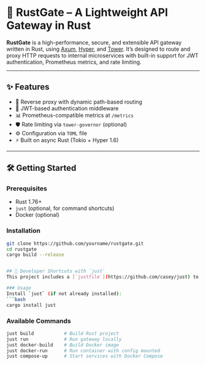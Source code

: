# 🚀 RustGate – A Lightweight API Gateway in Rust

**RustGate** is a high-performance, secure, and extensible API gateway written in Rust, using [Axum](https://docs.rs/axum), [Hyper](https://docs.rs/hyper), and [Tower](https://docs.rs/tower). It’s designed to route and proxy HTTP requests to internal microservices with built-in support for JWT authentication, Prometheus metrics, and rate limiting.

---

## ✨ Features

- 🔁 Reverse proxy with dynamic path-based routing
- 🔐 JWT-based authentication middleware
- 📊 Prometheus-compatible metrics at `/metrics`
- 🛡️ Rate limiting via `tower-governor` (optional)
- ⚙️ Configuration via `TOML` file
- ⚡ Built on async Rust (Tokio + Hyper 1.6)

---

## 🛠️ Getting Started

### Prerequisites

- Rust 1.76+
- `just` (optional, for command shortcuts)
- Docker (optional)

### Installation

```bash
git clone https://github.com/yourname/rustgate.git
cd rustgate
cargo build --release


## 🧪 Developer Shortcuts with `just`
This project includes a [`justfile`](https://github.com/casey/just) to simplify common workflows.

### Usage
Install `just` (if not already installed):
```bash
cargo install just
```

### Available Commands
```bash
just build           # Build Rust project
just run             # Run gateway locally
just docker-build    # Build Docker image
just docker-run      # Run container with config mounted
just compose-up      # Start services with Docker Compose
```